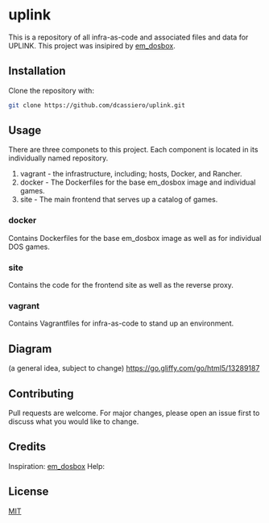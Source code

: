 # uplink
This is a repository of all infra-as-code and associated files and data for UPLINK. This project was insipired by [em_dosbox](https://github.com/dreamlayers/em-dosbox).

## Installation

Clone the repository with:

```bash
git clone https://github.com/dcassiero/uplink.git
```

## Usage
There are three componets to this project. Each component is located in its individually named repository.

1. vagrant - the infrastructure, including; hosts, Docker, and Rancher.
2. docker - The Dockerfiles for the base em_dosbox image and individual games.
3. site - The main frontend that serves up a catalog of games.

### docker
Contains Dockerfiles for the base em_dosbox image as well as for individual DOS games.

### site
Contains the code for the frontend site as well as the reverse proxy.

### vagrant
Contains Vagrantfiles for infra-as-code to stand up an environment.

## Diagram
(a general idea, subject to change)
https://go.gliffy.com/go/html5/13289187

## Contributing
Pull requests are welcome. For major changes, please open an issue first to discuss what you would like to change.

## Credits
Inspiration: [em_dosbox](https://github.com/dreamlayers/em-dosbox)
Help: 

## License
[MIT](https://choosealicense.com/licenses/mit/)